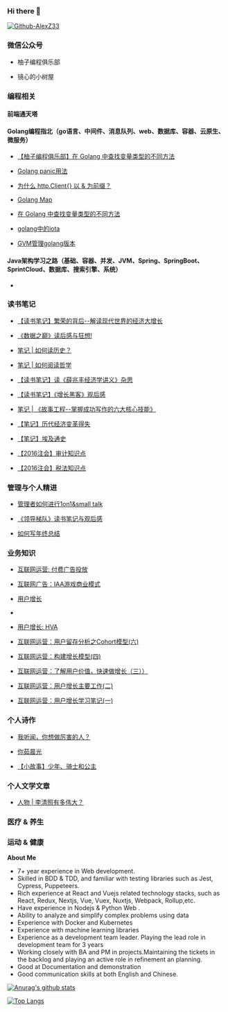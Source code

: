 ### Hi there 👋

<a href="https://github.com/AlexZ33">
  <img alt="Github-AlexZ33" src="https://img.shields.io/static/v1?logo=github&logoColor=rgb(255,255,255)&label=&message=github&color=rgb(24,23,23)&style=for-the-badge" />
</a>

### 微信公众号

- 柚子编程俱乐部

- 镜心的小树屋


### 编程相关

#### 前端通天塔


#### Golang编程指北（go语言、中间件、消息队列、web、数据库、容器、云原生、微服务）

- [【柚子编程俱乐部】在 Golang 中查找变量类型的不同方法](https://zhuanlan.zhihu.com/p/501300715)

- [Golang panic用法](https://zhuanlan.zhihu.com/p/373653492)
- [为什么 http.Client{} 以 & 为前缀？](https://zhuanlan.zhihu.com/p/547191507)
- [Golang Map](https://zhuanlan.zhihu.com/p/543496771)
- [在 Golang 中查找变量类型的不同方法](https://zhuanlan.zhihu.com/p/543496771)
- [golang中的iota](https://zhuanlan.zhihu.com/p/388227862)
- [GVM管理golang版本](https://zhuanlan.zhihu.com/p/367756031)

#### Java架构学习之路（基础、容器、并发、JVM、Spring、SpringBoot、SprintCloud、数据库、搜索引擎、系统）
- 
### 读书笔记

- [【读书笔记】繁荣的背后--解读现代世界的经济大增长](https://segmentfault.com/a/1190000022874792)
- [《数据之巅》读后感与狂想!](https://zhuanlan.zhihu.com/p/23368515)

- [笔记 | 如何读历史？](https://zhuanlan.zhihu.com/p/338651161)
- [笔记 | 如何阅读哲学](https://zhuanlan.zhihu.com/p/338571506)
- [【读书笔记】读《薛兆丰经济学讲义》杂思](https://zhuanlan.zhihu.com/p/286373163)
- [【读书笔记】《增长黑客》观后感](https://zhuanlan.zhihu.com/p/272754854)
- [笔记 | 《故事工程--掌握成功写作的六大核心技能》](https://zhuanlan.zhihu.com/p/51205746)
- [【笔记】历代经济变革得失](https://www.zhihu.com/column/Treehouse)
- [【笔记】埃及通史](https://zhuanlan.zhihu.com/p/21338611)
- [【2016注会】审计知识点](https://www.zhihu.com/column/Treehouse)
- [【2016注会】税法知识点](https://zhuanlan.zhihu.com/p/22175923)

### 管理与个人精进

- [管理者如何进行1on1&small talk](https://mp.weixin.qq.com/s?__biz=MzI1MjA2NzQ3Ng==&mid=2457137837&idx=1&sn=7934b8614ae4b5099ccb91f1942037ab&chksm=fe693956c91eb040dfe001d23c7223b332f5ff25e60a023e1e24fb7fe4da819dd1ea1de5f05a&token=1856620651&lang=zh_CN#rd)

- [《领导梯队》读书笔记与观后感](https://mp.weixin.qq.com/s?__biz=MzI1MjA2NzQ3Ng==&mid=2457137828&idx=1&sn=23a4a8b92dc9e244244876753b6bca76&chksm=fe69395fc91eb0494a8138477b5a91372a9c30302cdf4c6d64965f5b3ddce199d560b14d01ae&token=1856620651&lang=zh_CN#rd)

- [如何写年终总结](https://mp.weixin.qq.com/s?__biz=MzI1MjA2NzQ3Ng==&mid=2457137821&idx=1&sn=180479e6ebf54f394062d631ec5cde70&chksm=fe693966c91eb070c84c22cabf293e3e399e211f1a5e947bbdd565f025734e1c89b9c52f0be9&token=1856620651&lang=zh_CN#rd)


###  业务知识
- [互联网运营: 付费广告投放](https://mp.weixin.qq.com/s?__biz=MzI1MjA2NzQ3Ng==&mid=2457137733&idx=1&sn=8ce31007f2211626711c7602df18b392&chksm=fe6939bec91eb0a8e228c81d5191dd1ed0c5329c05e01ff3fb0fce5dad0f4f8607c57bbca2ed&token=1856620651&lang=zh_CN#rd)

- [互联网广告：IAA游戏商业模式 ](https://mp.weixin.qq.com/s?__biz=MzI1MjA2NzQ3Ng==&mid=2457137832&idx=1&sn=d98cb0164b2bab38d54ebfaed12686b1&chksm=fe693953c91eb045dcdbd02f9caa2c65843bf32b02f3ea8eb9de1e0e41b9d5d2a160577a5d8f&token=1856620651&lang=zh_CN#rd)

- [用户增长](https://mp.weixin.qq.com/s?__biz=MzI1MjA2NzQ3Ng==&mid=2457137750&idx=1&sn=060f8215957e8b20a350c55bf0302fde&chksm=fe6939adc91eb0bbdaea15b1ef12afa8f4f535392d78c494736ef6dea6550fbf80f1c69bbe89&token=1856620651&lang=zh_CN#rd)
- 
- [用户增长: HVA](https://mp.weixin.qq.com/s?__biz=MzI1MjA2NzQ3Ng==&mid=2457137744&idx=1&sn=4df7496a20e61b5769f81e151c51847d&chksm=fe6939abc91eb0bda3bf108418dc64e76653b1d2ea9e996d2b43d7d329a6cff223dad220b570&token=1856620651&lang=zh_CN#rd)

- [互联网运营：用户留存分析之Cohort模型(六)](https://mp.weixin.qq.com/s?__biz=MzI1MjA2NzQ3Ng==&mid=2457137737&idx=1&sn=dcf82ffedf9ccaa7e934fb38788f1134&chksm=fe6939b2c91eb0a4a5a893b88c087911314e628310fa66bc1700e9bdd94afa3eb33d9a0a6c68&token=1856620651&lang=zh_CN#rd)

- [互联网运营：构建增长模型(四)](https://mp.weixin.qq.com/s?__biz=MzI1MjA2NzQ3Ng==&mid=2457137737&idx=2&sn=ca9b64cf8dd6c08af22b7568a05e2455&chksm=fe6939b2c91eb0a46a187c759dd4356f51fd0b1063f0ab053e071b17444ff4e9ed0679ca4d23&token=1856620651&lang=zh_CN#rd)


- [互联网运营：了解用户价值，快速做增长（三））](https://mp.weixin.qq.com/s?__biz=MzI1MjA2NzQ3Ng==&mid=2457137737&idx=3&sn=2f58eb0d3842bc396da6b3b797a415e0&chksm=fe6939b2c91eb0a45b3081af65aa217a74a07099516e74edfa4f4707bf52d9190be4b4932534&token=1856620651&lang=zh_CN#rd)

- [互联网运营：用户增长主要工作(二)](https://mp.weixin.qq.com/s?__biz=MzI1MjA2NzQ3Ng==&mid=2457137737&idx=4&sn=1b259a21c0f6bea84b5a9138b9fe4a58&chksm=fe6939b2c91eb0a46bb3908bfbb58428a76adcd95eec724925142690f6ed525909d068837e4e&token=1856620651&lang=zh_CN#rd)

- [互联网运营：用户增长学习笔记(一)](https://mp.weixin.qq.com/s?__biz=MzI1MjA2NzQ3Ng==&mid=2457137737&idx=5&sn=67ae7da5c4baf6b31d5a68b01ae9c7a9&chksm=fe6939b2c91eb0a4d33a8281d0ca03a3b30161a3bd518391fa0e0d6008711bd53972508a325e&token=1856620651&lang=zh_CN#rd)


###  个人诗作

- [我听闻，你想做厉害的人？](https://zhuanlan.zhihu.com/p/28575134)
- [你茹晨光](https://mp.weixin.qq.com/s?__biz=MzI1MjA2NzQ3Ng==&mid=2457137600&idx=1&sn=2c89c7ebf99b003f7b6c8308dc59a50a&chksm=fe693a3bc91eb32d6340c5ab738fa95246af5bc0f0a2d60bf2d18baa8e7d39a7d293e6ecc36d&token=1856620651&lang=zh_CN#rd)

- [【小故事】少年、骑士和公主](https://segmentfault.com/a/1190000023085209)
### 个人文学文章

- [人物 | 李清照有多伟大？](https://zhuanlan.zhihu.com/p/23590426)


### 医疗 & 养生 
 
### 运动 & 健康

**About Me**

- 7+ year experience in Web development.
- Skilled in BDD & TDD, and familiar with testing libraries such as Jest, Cypress, Puppeteers.
- Rich experience at React and Vuejs related technology stacks, such as React, Redux, Nextjs, Vue, Vuex, Nuxtjs, Webpack, Rollup,etc.
- Have experience in Nodejs & Python Web .
- Ability to analyze and simplify complex problems using data
- Experience with Docker and Kubernetes
- Experience with machine learning libraries
- Experience as a development team leader. Playing the lead role in development team for 3 years
- Working closely with BA and PM in projects.Maintaining the tickets in the backlog and playing an active role in refinement an planning.
- Good at Documentation and demonstration
- Good communication skills at both English and Chinese.
<!--
**AlexZ33/AlexZ33** is a ✨ _special_ ✨ repository because its `README.md` (this file) appears on your GitHub profile.

Here are some ideas to get you started:

- 🔭 I’m currently working on game.xiaomi.com
- 🌱 I’m currently learning **golang & data science**
- 💬 Ask me about ...
- 📫 How to reach me: ...
- 😄 Pronouns: ...
- ⚡ Fun fact: ...
-->


[![Anurag's github stats](https://github-readme-stats.vercel.app/api?username=AlexZ33)](https://github.com/anuraghazra/github-readme-stats)

[![Top Langs](https://github-readme-stats.vercel.app/api/top-langs/?username=AlexZ33&layout=compact&hide=HTML)](https://github.com/anuraghazra/github-readme-stats)
